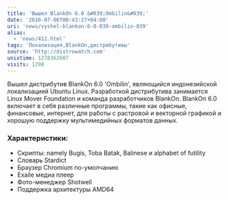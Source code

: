 ```yaml
---
title: 'Вышел BlankOn 6.0 &#039;Ombilin&#039;'
date: '2010-07-06T00:43:27+04:00'
uri: 'news/vyshel-blankon-6-0-039-ombilin-039'
alias: 
  - 'news/412.html'
tags: 'Локализация,BlankOn,дистрибутивы'
source: 'http://distrowatch.com'
unixtime: 1278362607
visits: 1298
---
```

Вышел дистрибутив BlankOn 6.0 'Ombilin', являющийся индонезийской локализацией Ubuntu Linux. Разработкой дистрибутива занимается Linux Mover Foundation и команда разработчиков BlankOn. BlankOn 6.0 включает в себя различные программы, такие как офисные, финансовые, интернет, для работы с растровой и векторной графикой и хорошую поддержку мультимедийных форматов данных.

### Характеристики:

*   Скрипты: namely Bugis, Toba Batak, Balinese и alphabet of futility
*   Словарь Stardict
*   Браузер Chromium по-умолчанию
*   Exaile медиа плеер
*   Фото-менеджер Shotwell
*   Поддержка архитектуры AMD64
